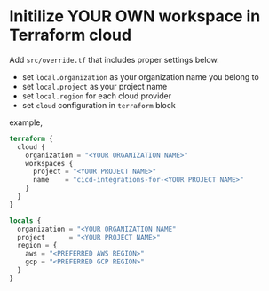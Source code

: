 # Initilize YOUR OWN workspace in Terraform cloud

Add `src/override.tf` that includes proper settings below.

- set `local.organization` as your organization name you belong to
- set `local.project` as your project name
- set `local.region` for each cloud provider
- set `cloud` configuration in `terraform` block

example,

```override.tf
terraform {
  cloud {
    organization = "<YOUR ORGANIZATION NAME>"
    workspaces {
      project = "<YOUR PROJECT NAME>"
      name    = "cicd-integrations-for-<YOUR PROJECT NAME>"
    }
  }
}

locals {
  organization = "<YOUR ORGANIZATION NAME"
  project      = "<YOUR PROJECT NAME>"
  region = {
    aws = "<PREFERRED AWS REGION>"
    gcp = "<PREFERRED GCP REGION>"
  }
}
```

